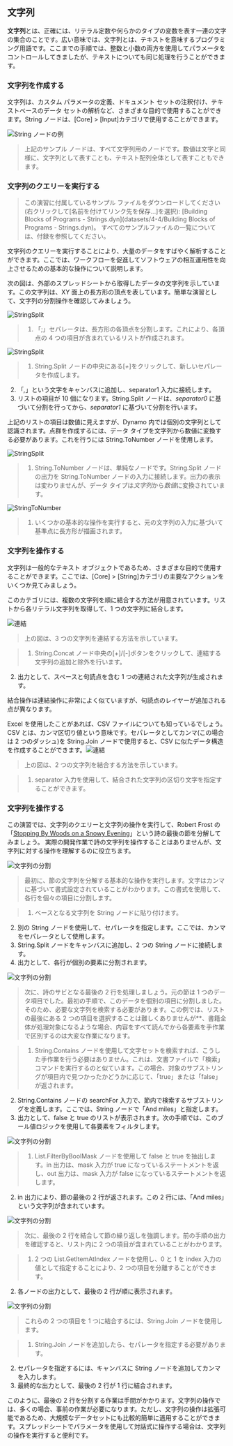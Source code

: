 

## 文字列

**文字列**とは、正確には、リテラル定数や何らかのタイプの変数を表す一連の文字の集合のことです。広い意味では、文字列とは、テキストを意味するプログラミング用語です。ここまでの手順では、整数と小数の両方を使用してパラメータをコントロールしてきましたが、テキストについても同じ処理を行うことができます。

### 文字列を作成する

文字列は、カスタム パラメータの定義、ドキュメント セットの注釈付け、テキストベースのデータ セットの解析など、さまざまな目的で使用することができます。String ノードは、[Core] > [Input]カテゴリで使用することができます。

![String ノードの例](images/4-4/4-4-1-005.jpg)

> 上記のサンプル ノードは、すべて文字列用のノードです。数値は文字と同様に、文字列として表すことも、テキスト配列全体として表すこともできます。

### 文字列のクエリーを実行する

> この演習に付属しているサンプル ファイルをダウンロードしてください(右クリックして[名前を付けてリンク先を保存...]を選択): [Building Blocks of Programs - Strings.dyn](datasets/4-4/Building Blocks of Programs - Strings.dyn)。 すべてのサンプルファイルの一覧については、付録を参照してください。

文字列のクエリーを実行することにより、大量のデータをすばやく解析することができます。ここでは、ワークフローを促進してソフトウェアの相互運用性を向上させるための基本的な操作について説明します。

次の図は、外部のスプレッドシートから取得したデータの文字列を示しています。この文字列は、XY 面上の長方形の頂点を表しています。簡単な演習として、文字列の分割操作を確認してみましょう。

![StringSplit](images/4-4/4-4-1-001.jpg)

> 1. 「;」セパレータは、長方形の各頂点を分割します。これにより、各頂点の 4 つの項目が含まれているリストが作成されます。

![StringSplit](images/4-4/4-4-1-003.jpg)

> 1. String.Split ノードの中央にある[*+*]をクリックして、新しいセパレータを作成します。
2. 「*,*」という文字をキャンバスに追加し、separator1 入力に接続します。
3. リストの項目が 10 個になります。String.Split ノードは、*separator0* に基づいて分割を行ってから、*separator1* に基づいて分割を行います。

上記のリストの項目は数値に見えますが、Dynamo 内では個別の文字列として認識されます。点群を作成するには、データ タイプを文字列から数値に変換する必要があります。これを行うには String.ToNumber ノードを使用します。

![StringSplit](images/4-4/4-4-1-002.jpg)

> 1. String.ToNumber ノードは、単純なノードです。String.Split ノードの出力を String.ToNumber ノードの入力に接続します。出力の表示は変わりませんが、データ タイプは*文字列*から*数値*に変換されています。

![StringToNumber](images/4-4/4-4-1-004.jpg)

> 1. いくつかの基本的な操作を実行すると、元の文字列の入力に基づいて基準点に長方形が描画されます。

### 文字列を操作する

文字列は一般的なテキスト オブジェクトであるため、さまざまな目的で使用することができます。ここでは、[Core] > [String]カテゴリの主要なアクションをいくつか見てみましょう。

このカテゴリには、複数の文字列を順に結合する方法が用意されています。リストから各リテラル文字列を取得して、1 つの文字列に結合します。

![連結](images/4-4/4-4-1-007.jpg)

> 上の図は、3 つの文字列を連結する方法を示しています。

> 1. String.Concat ノード中央の[+]/[-]ボタンをクリックして、連結する文字列の追加と除外を行います。
2. 出力として、スペースと句読点を含む 1 つの連結された文字列が生成されます。

結合操作は連結操作に非常によく似ていますが、句読点のレイヤーが追加される点が異なります。

Excel を使用したことがあれば、CSV ファイルについても知っているでしょう。CSV とは、カンマ区切り値という意味です。セパレータとしてカンマ(この場合は 2 つのダッシュ)を String.Join ノードで使用すると、CSV に似たデータ構造を作成することができます。![連結](images/4-4/4-4-1-006.jpg)

> 上の図は、2 つの文字列を結合する方法を示しています。

> 1. separator 入力を使用して、結合された文字列の区切り文字を指定することができます。

### 文字列を操作する

この演習では、文字列のクエリーと文字列の操作を実行して、Robert Frost の「[Stopping By Woods on a Snowy Evening](http://www.poetryfoundation.org/poem/171621)」という詩の最後の節を分解してみましょう。 実際の開発作業で詩の文字列を操作することはありませんが、文字列に対する操作を理解するのに役立ちます。

![文字列の分割](images/4-4/4-4-4/00.jpg)

> 最初に、節の文字列を分解する基本的な操作を実行します。文字はカンマに基づいて書式設定されていることがわかります。この書式を使用して、各行を個々の項目に分割します。

> 1. ベースとなる文字列を String ノードに貼り付けます。
2. 別の String ノードを使用して、セパレータを指定します。ここでは、カンマをセパレータとして使用します。
3. String.Split ノードをキャンバスに追加し、2 つの String ノードに接続します。
4. 出力として、各行が個別の要素に分割されます。

![文字列の分割](images/4-4/4-4-4/01.jpg)

> 次に、詩のサビとなる最後の 2 行を処理しましょう。元の節は 1 つのデータ項目でした。最初の手順で、このデータを個別の項目に分割しました。そのため、必要な文字列を検索する必要があります。この例では、リストの最後にある 2 つの項目を選択することは難しくありませんが**、書籍全体が処理対象になるような場合、内容をすべて読んでから各要素を手作業で区別するのは大変な作業になります。

> 1. String.Contains ノードを使用して文字セットを検索すれば、こうした手作業を行う必要はありません。これは、文書ファイルで「検索」コマンドを実行するのと似ています。この場合、対象のサブストリングが項目内で見つかったかどうかに応じて、「true」または「false」が返されます。
2. String.Contains ノードの searchFor 入力で、節内で検索するサブストリングを定義します。ここでは、String ノードで「And miles」と指定します。
3. 出力として、false と true のリストが表示されます。次の手順では、このブール値ロジックを使用して各要素をフィルタします。

![文字列の分割](images/4-4/4-4-4/02.jpg)

> 1. List.FilterByBoolMask ノードを使用して false と true を抽出します。in 出力は、mask 入力が true になっているステートメントを返し、out 出力は、mask 入力が false になっているステートメントを返します。
2. in 出力により、節の最後の 2 行が返されます。この 2 行には、「And miles」という文字列が含まれています。

![文字列の分割](images/4-4/4-4-4/03.jpg)

> 次に、最後の 2 行を結合して節の繰り返しを強調します。前の手順の出力を確認すると、リスト内に 2 つの項目が含まれていることがわかります。

> 1. 2 つの List.GetItemAtIndex ノードを使用し、0 と 1 を index 入力の値として指定することにより、2 つの項目を分離することができます。
2. 各ノードの出力として、最後の 2 行が順に表示されます。

![文字列の分割](images/4-4/4-4-4/04.jpg)

> これらの 2 つの項目を 1 つに結合するには、String.Join ノードを使用します。

> 1. String.Join ノードを追加したら、セパレータを指定する必要があります。
2. セパレータを指定するには、キャンバスに String ノードを追加してカンマを入力します。
3. 最終的な出力として、最後の 2 行が 1 行に結合されます。

このように、最後の 2 行を分割する作業は手間がかかります。文字列の操作では、多くの場合、事前の作業が必要になります。ただし、文字列の操作は拡張可能であるため、大規模なデータセットにも比較的簡単に適用することができます。スプレッドシートでパラメータを使用して対話式に操作する場合は、文字列の操作を実行すると便利です。

